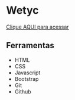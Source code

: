 # Wetyc

[Clique AQUI para acessar](https://github.com/nepht022/Wetyc/index.html)

## Ferramentas

- HTML
- CSS
- Javascript
- Bootstrap
- Git
- Github
